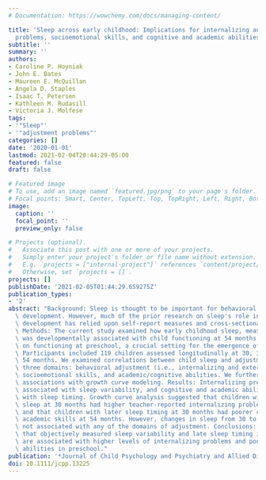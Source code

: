 ```yaml
---
# Documentation: https://wowchemy.com/docs/managing-content/

title: 'Sleep across early childhood: Implications for internalizing and externalizing
  problems, socioemotional skills, and cognitive and academic abilities in preschool'
subtitle: ''
summary: ''
authors:
- Caroline P. Hoyniak
- John E. Bates
- Maureen E. McQuillan
- Angela D. Staples
- Isaac T. Petersen
- Kathleen M. Rudasill
- Victoria J. Molfese
tags:
- '"Sleep"'
- '"adjustment problems"'
categories: []
date: '2020-01-01'
lastmod: 2021-02-04T20:44:29-05:00
featured: false
draft: false

# Featured image
# To use, add an image named `featured.jpg/png` to your page's folder.
# Focal points: Smart, Center, TopLeft, Top, TopRight, Left, Right, BottomLeft, Bottom, BottomRight.
image:
  caption: ''
  focal_point: ''
  preview_only: false

# Projects (optional).
#   Associate this post with one or more of your projects.
#   Simply enter your project's folder or file name without extension.
#   E.g. `projects = ["internal-project"]` references `content/project/deep-learning/index.md`.
#   Otherwise, set `projects = []`.
projects: []
publishDate: '2021-02-05T01:44:29.659275Z'
publication_types:
- '2'
abstract: "Background: Sleep is thought to be important for behavioral and cognitive\
  \ development. However, much of the prior research on sleep's role in behavioral/cognitive\
  \ development has relied upon self-report measures and cross-sectional designs.\
  \ Methods: The current study examined how early childhood sleep, measured actigraphically,\
  \ was developmentally associated with child functioning at 54 months. Emphasis was\
  \ on functioning at preschool, a crucial setting for the emergence of psychopathology.\
  \ Participants included 119 children assessed longitudinally at 30, 36, 42, and\
  \ 54 months. We examined correlations between child sleep and adjustment across\
  \ three domains: behavioral adjustment (i.e., internalizing and externalizing problems),\
  \ socioemotional skills, and academic/cognitive abilities. We further probed consistent\
  \ associations with growth curve modeling. Results: Internalizing problems were\
  \ associated with sleep variability, and cognitive and academic abilities were associated\
  \ with sleep timing. Growth curve analysis suggested that children with more variable\
  \ sleep at 30 months had higher teacher-reported internalizing problems in preschool\
  \ and that children with later sleep timing at 30 months had poorer cognitive and\
  \ academic skills at 54 months. However, changes in sleep from 30 to 54 months were\
  \ not associated with any of the domains of adjustment. Conclusions: Findings indicate\
  \ that objectively measured sleep variability and late sleep timing in toddlerhood\
  \ are associated with higher levels of internalizing problems and poorer academic/cognitive\
  \ abilities in preschool."
publication: '*Journal of Child Psychology and Psychiatry and Allied Disciplines*'
doi: 10.1111/jcpp.13225
---
```

